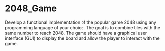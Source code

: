 # 2048_Game
Develop a functional implementation of the popular game 2048 using any programming language of your choice. The goal is to combine tiles with the same number to reach 2048. The game should have a graphical user interface (GUI) to display the board and allow the player to interact with the game.
